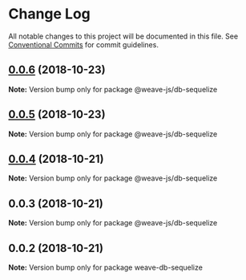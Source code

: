 # Change Log

All notable changes to this project will be documented in this file.
See [Conventional Commits](https://conventionalcommits.org) for commit guidelines.

## [0.0.6](https://github.com/fachw3rk/weave/compare/@weave-js/db-sequelize@0.0.5...@weave-js/db-sequelize@0.0.6) (2018-10-23)

**Note:** Version bump only for package @weave-js/db-sequelize





## [0.0.5](https://github.com/fachw3rk/weave/compare/@weave-js/db-sequelize@0.0.4...@weave-js/db-sequelize@0.0.5) (2018-10-23)

**Note:** Version bump only for package @weave-js/db-sequelize





## [0.0.4](https://github.com/fachw3rk/weave/compare/@weave-js/db-sequelize@0.0.3...@weave-js/db-sequelize@0.0.4) (2018-10-21)

**Note:** Version bump only for package @weave-js/db-sequelize





## 0.0.3 (2018-10-21)

**Note:** Version bump only for package @weave-js/db-sequelize





<a name="0.0.2"></a>
## 0.0.2 (2018-10-21)

**Note:** Version bump only for package weave-db-sequelize
